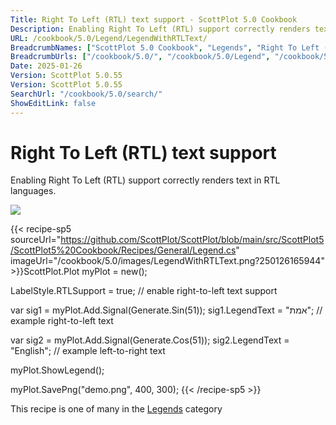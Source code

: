 ```yaml
---
Title: Right To Left (RTL) text support - ScottPlot 5.0 Cookbook
Description: Enabling Right To Left (RTL) support correctly renders text in RTL languages.
URL: /cookbook/5.0/Legend/LegendWithRTLText/
BreadcrumbNames: ["ScottPlot 5.0 Cookbook", "Legends", "Right To Left (RTL) text support"]
BreadcrumbUrls: ["/cookbook/5.0/", "/cookbook/5.0/Legend", "/cookbook/5.0/Legend/LegendWithRTLText"]
Date: 2025-01-26
Version: ScottPlot 5.0.55
Version: ScottPlot 5.0.55
SearchUrl: "/cookbook/5.0/search/"
ShowEditLink: false
---
```



<div class='d-flex align-items-center mt-5'>
<h1 class='me-2 text-dark my-0 border-0'>Right To Left (RTL) text support</h1>
</div>

Enabling Right To Left (RTL) support correctly renders text in RTL languages.

[![](/cookbook/5.0/images/LegendWithRTLText.png?250126165944)](/cookbook/5.0/images/LegendWithRTLText.png?250126165944)

{{< recipe-sp5 sourceUrl="https://github.com/ScottPlot/ScottPlot/blob/main/src/ScottPlot5/ScottPlot5%20Cookbook/Recipes/General/Legend.cs" imageUrl="/cookbook/5.0/images/LegendWithRTLText.png?250126165944" >}}ScottPlot.Plot myPlot = new();

LabelStyle.RTLSupport = true; // enable right-to-left text support

var sig1 = myPlot.Add.Signal(Generate.Sin(51));
sig1.LegendText = "אמת"; // example right-to-left text

var sig2 = myPlot.Add.Signal(Generate.Cos(51));
sig2.LegendText = "English"; // example left-to-right text

myPlot.ShowLegend();

myPlot.SavePng("demo.png", 400, 300);
{{< /recipe-sp5 >}}

<div class='my-5 text-center'>This recipe is one of many in the <a href='/cookbook/5.0/Legend'>Legends</a> category</div>


